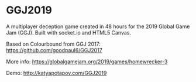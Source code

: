 # GGJ2019

A multiplayer deception game created in 48 hours for the 2019 Global Game Jam (GGJ). Built with socket.io and HTML5 Canvas.

Based on Colourbound from GGJ 2017: https://github.com/goodpaul6/GGJ2017

More info: https://globalgamejam.org/2019/games/homewrecker-3

Demo: http://katyapotapov.com/GGJ2019
